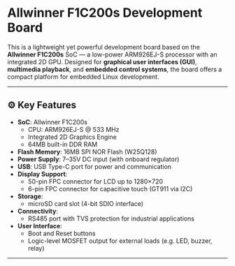 # Allwinner F1C200s Development Board

This is a lightweight yet powerful development board based on the **Allwinner F1C200s** SoC — a low-power ARM926EJ-S processor with an integrated 2D GPU. Designed for **graphical user interfaces (GUI)**, **multimedia playback**, and **embedded control systems**, the board offers a compact platform for embedded Linux development.

---

## ⚙️ Key Features

- **SoC**: Allwinner F1C200s  
  - CPU: ARM926EJ-S @ 533 MHz  
  - Integrated 2D Graphics Engine  
  - 64MB built-in DDR RAM  
- **Flash Memory**: 16MB SPI NOR Flash (W25Q128)
- **Power Supply**: 7–35V DC input (with onboard regulator)
- **USB**: USB Type-C port for power and communication
- **Display Support**:
  - 50-pin FPC connector for LCD up to 1280×720
  - 6-pin FPC connector for capacitive touch (GT911 via I2C)
- **Storage**:
  - microSD card slot (4-bit SDIO interface)
- **Connectivity**:
  - RS485 port with TVS protection for industrial applications
- **User Interface**:
  - Boot and Reset buttons
  - Logic-level MOSFET output for external loads (e.g. LED, buzzer, relay)

---
